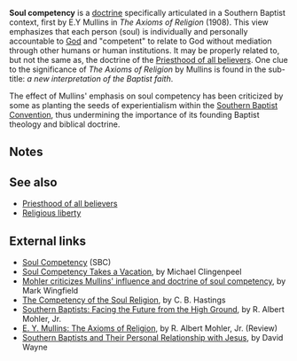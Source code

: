 **Soul competency** is a [doctrine](Doctrine "Doctrine")
specifically articulated in a Southern Baptist context, first by
E.Y Mullins in *The Axioms of Religion* (1908). This view
emphasizes that each person (soul) is individually and personally
accountable to [God](God "God") and "competent" to relate to God
without mediation through other humans or human institutions. It
may be properly related to, but not the same as, the doctrine of
the
[Priesthood of all believers](Priesthood_of_all_believers "Priesthood of all believers").
One clue to the significance of *The Axioms of Religion* by Mullins
is found in the sub-title:
*a new interpretation of the Baptist faith*.

The effect of Mullins' emphasis on soul competency has been
criticized by some as planting the seeds of experientialism within
the
[Southern Baptist Convention](Southern_Baptist_Convention "Southern Baptist Convention"),
thus undermining the importance of its founding Baptist theology
and biblical doctrine.


## Notes

## See also

-   [Priesthood of all believers](Priesthood_of_all_believers "Priesthood of all believers")
-   [Religious liberty](index.php?title=Religious_liberty&action=edit&redlink=1 "Religious liberty (page does not exist)")

## External links

-   [Soul Competency](http://www.sbc.net/aboutus/pssoul.asp) (SBC)
-   [Soul Competency Takes a Vacation](http://www.txbc.org/1997Journals/Oct1997/Oct97SoulCompetency.htm),
    by Michael Clingenpeel
-   [Mohler criticizes Mullins' influence and doctrine of soul competency](http://www.baptiststandard.com/2000/4_17/pages/mohler.html),
    by Mark Wingfield
-   [The Competency of the Soul Religion](http://www.ministryserver.com/cbhastings/isbch02.htm),
    by C. B. Hastings
-   [Southern Baptists: Facing the Future from the High Ground](http://hwww.albertmohler.com/FidelitasRead.php?article=fidel031),
    by R. Albert Mohler, Jr.
-   [E. Y. Mullins: The Axioms of Religion](http://hwww.albertmohler.com/FidelitasRead.php?article=fidel041),
    by R. Albert Mohler, Jr. (Review)
-   [Southern Baptists and Their Personal Relationship with Jesus](http://jollyblogger.typepad.com/jollyblogger/2004/05/me_and_my_perso.html),
    by David Wayne



